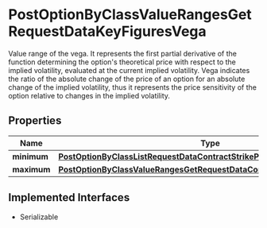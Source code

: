 

# PostOptionByClassValueRangesGetRequestDataKeyFiguresVega

Value range of the vega. It represents the first partial derivative of the function determining the option's theoretical price with respect to the implied volatility, evaluated at the current implied volatility. Vega indicates the ratio of the absolute change of the price of an option for an absolute change of the implied volatility, thus it represents the price sensitivity of the option relative to changes in the implied volatility.

## Properties

Name | Type | Description | Notes
------------ | ------------- | ------------- | -------------
**minimum** | [**PostOptionByClassListRequestDataContractStrikePriceMinimum**](PostOptionByClassListRequestDataContractStrikePriceMinimum.md) |  |  [optional]
**maximum** | [**PostOptionByClassValueRangesGetRequestDataContractStrikePriceMaximum**](PostOptionByClassValueRangesGetRequestDataContractStrikePriceMaximum.md) |  |  [optional]


## Implemented Interfaces

* Serializable



